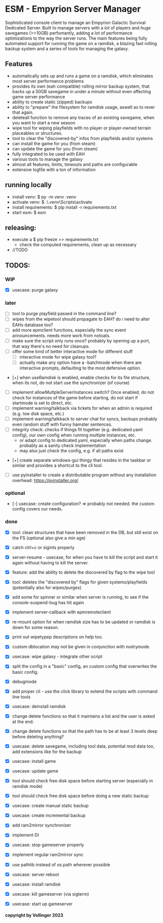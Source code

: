 # ESM - Empyrion Server Manager
Sophisticated console client to manage an Empyrion Galactic Survival Dedicated Server.
Built to manage servers with a *lot* of players and *huge* savegames (>>10GB) perfomantly, adding a lot of performance optimizations to the way the server runs.
The main features being fully automated support for running the game on a ramdisk, a blazing fast rolling backup system and a series of tools for managing the galaxy.

## Features
- automatically sets up and runs a game on a ramdisk, which eliminates most server performance problems
- provides its own (eah compatible) rolling mirror backup system, that backs up a 50GB savegame in under a minute without even affecting game server performance
- ability to create static (zipped) backups
- ability to "prepare" the filesystem for ramdisk usage, aswell as to rever that again.
- deleteall function to remove any traces of an existing savegame, when you want to start a new season
- wipe tool for wiping playfields with no player or player-owned terrain placeables or structures.
- tool to clear the "discovered-by" infos from playfields and/or systems
- can install the game for you (from steam)
- can update the game for you (from steam)
- fully integrated to be used with EAH
- various tools to manage the galaxy
- almost all features, limits, timeouts and paths are configurable
- extensive logfile with a ton of information


## running locally
* install venv: $ py -m venv .venv
* activate venv: $ .\\.venv\Scripts\activate
* install requirements: $ pip install -r requirements.txt
* start esm: $ esm

## releasing:
* execute a $ pip freeze >> requirements.txt
  * check the computed requirements, clean up as necessary
* //TODO

## TODOS:
### WIP
- [x] usecase: purge galaxy

### later
- [ ] tool to purge playfield passed in the command line?
- [ ] wipes from the wipetool should propagate to EAH? do i need to alter EAHs database too?
- [ ] add more epmclient functions, especially the sync event announcements. needs more work from notoats.
- [ ] make sure the script only runs once? probably by opening up a port, that way there's no need for cleanups.
- [ ] offer some kind of better interactive mode for different stuff
  - [ ] interactive mode for wipe galaxy tool?
  - [ ] actually make any option have a -batchmode when there are interactive prompts, defaulting to the most defensive option.
- [+] when useRamdisk is enabled, enable checks for its file structure, when its not, do not start use the synchronizer (of course)
- [ ] implement allowMultpleServerInstances switch? Once enabled, do not check for instances of the game before starting, do not start if startmode is set to direct, etc.
- [ ] implement warning/talkback via tickets for when an admin is required (e.g. low disk space, etc.)
- [ ] implement warning/talkback to server chat for syncs, backups probably even random stuff with funny hamster sentences.
- [ ] integrity check: checks if things fit together (e.g. dedicated.yaml config), our own config when running multiple instances, etc.
    * or adapt config to dedicated.yaml, especially when paths change. probably as a sanity check implementation
    * may also just check the config, e.g. if all paths exist
- [+] create separate windows-gui thingy that resides in the taskbar or similar and provides a shortcut to the cli tool.
- [ ] use pyinstaller to create a distributable program without any installation overhead: https://pyinstaller.org/

### optional
- [-] usecase: create configuration? => probably not needed. the custom config covers our needs.

### done
- [x] tool: clean structures that have been removed in the DB, but still exist on the FS (optional also give a min age)
- [x] catch ctrl+c or sigints properly
- [x] server-resume - usecase, for when you have to kill the script and start it again without having to kill the server.
- [x] feature: add the ability to delete the discovered by flag to the wipe tool
- [x] tool: deletes the "discovered by" flags for given systems/playfields (potentially also for wipes/purges)
- [x] add some for spinner or similar when server is running, to see if the console-suspend-bug has hit again
- [x] implement server-callback with epmremoteclient
- [x] re-mount option for when ramdisk size has to be updated or ramdisk is down for some reason.
- [x] print out wipetypep descriptions on help too.
- [x] custom dblocation may not be given in conjunction with nodrymode.
- [x] usecase: wipe galaxy - integrate other script
- [x] split the config in a "basic" config, an custom config that overwrites the basic config.
- [x] debugmode
- [x] add proper cli - use the click library to extend the scripts with command line tools
- [x] usecase: deinstall ramdisk
- [x] change delete functions so that it maintains a list and the user is asked at the end.
- [x] change delete functions so that the path has to be at least 3 levels deep before deleting anything?
- [x] usecase: delete savegame, including tool data, potential mod data too, add extensions like for the backup
- [x] usecase: install game
- [x] usecase: update game
- [x] tool should check free disk space before starting server (especially in ramdisk mode)
- [x] tool should check free disk space before doing a new static backup
- [x] usecase: create manual static backup
- [x] usecase: create incremental backup
- [x] add ram2mirror synchronizer
- [x] implement DI
- [x] usecase: stop gameserver properly
- [x] implement regular ram2mirror sync
- [x] use pathlib instead of os.path wherever possible
- [x] usecase: server reboot
- [x] usecase: install ramdisk
- [x] usecase: kill gameserver (via sigterm)
- [x] usecase: start up gameserver


#### copyright by Vollinger 2023